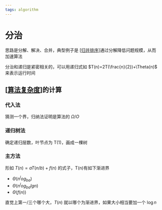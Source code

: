 ```yaml
---
tags: algorithm
---
```


# 分治

思路是分解、解决、合并，典型例子是 [[归并排序]]通过分解降低问题规模，从而加速算法

分治和递归是紧密相关的，可以用递归式如 $T(n)=2T(\frac{n}{2})+\Theta(n)$ 来表示运行时间

## [[算法复杂度]]的计算

### 代入法

猜测一个界，归纳法证明是算法的 $\Omega / O$

### 递归树法

确定递归层数，叶节点为 T(1)，画成一棵树

### 主方法

形如 $T(n)=aT(n/b)+f(n)$ 的式子，T(n)有如下渐进界

- $\Theta(n^log_{ba})$
- $\Theta(n^log_{ba}lg n)$
- $\Theta(f(n))$

直觉上第一/三个哪个大，$T(n)$ 就以哪个为渐进界，如果大小相当要加一个 $\log n$

[//begin]: # "Autogenerated link references for markdown compatibility"
[归并排序]: sort/归并排序.md "归并排序"
[算法复杂度]: 算法复杂度.md "算法复杂度"
[//end]: # "Autogenerated link references"
